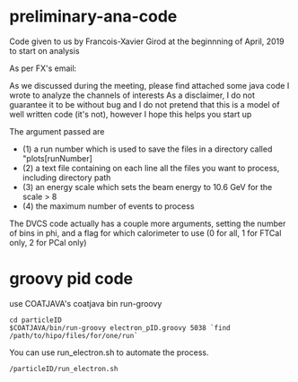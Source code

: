 # preliminary-ana-code
Code given to us by  Francois-Xavier Girod at the beginnning of April, 2019 to start on analysis

As per FX's email:

As we discussed during the meeting, please find attached some java code I wrote to analyze the channels of interests
As a disclaimer, I do not guarantee it to be without bug and I do not pretend that this is a model of well written code (it's not), however I hope this helps you start up

The argument passed are
- (1) a run number which is used to save the files in a directory called "plots[runNumber]
- (2) a text file containing on each line all the files you want to process, including directory path
- (3) an energy scale which sets the beam energy to 10.6 GeV for the scale > 8
- (4) the maximum number of events to process

The DVCS code actually has a couple more arguments, setting the number of bins in phi, and a flag for which calorimeter to use (0 for all, 1 for FTCal only, 2 for PCal only)

# groovy pid code

use COATJAVA's coatjava bin run-groovy

```
cd particleID
$COATJAVA/bin/run-groovy electron_pID.groovy 5038 `find /path/to/hipo/files/for/one/run`
```
You can use run_electron.sh to automate the process.
```
/particleID/run_electron.sh
```
